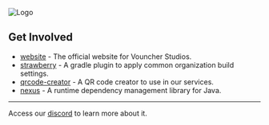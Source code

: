 ![Logo](https://i.imgur.com/Kwpngm6.png)

## Get Involved

- [website](https://github.com/vouncherstudios/website) - The official website for Vouncher Studios.
- [strawberry](https://github.com/vouncherstudios/strawberry) - A gradle plugin to apply common organization build settings.
- [qrcode-creator](https://github.com/vouncherstudios/qrcode-creator) - A QR code creator to use in our services.
- [nexus](https://github.com/vouncherstudios/nexus) - A runtime dependency management library for Java.

-----
Access our [discord](https://discord.gg/crZaJj9Pgq) to learn more about it.
